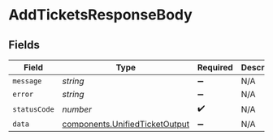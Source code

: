 # AddTicketsResponseBody


## Fields

| Field                                                                            | Type                                                                             | Required                                                                         | Description                                                                      |
| -------------------------------------------------------------------------------- | -------------------------------------------------------------------------------- | -------------------------------------------------------------------------------- | -------------------------------------------------------------------------------- |
| `message`                                                                        | *string*                                                                         | :heavy_minus_sign:                                                               | N/A                                                                              |
| `error`                                                                          | *string*                                                                         | :heavy_minus_sign:                                                               | N/A                                                                              |
| `statusCode`                                                                     | *number*                                                                         | :heavy_check_mark:                                                               | N/A                                                                              |
| `data`                                                                           | [components.UnifiedTicketOutput](../../models/components/unifiedticketoutput.md) | :heavy_minus_sign:                                                               | N/A                                                                              |